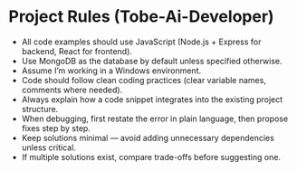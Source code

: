 # Project Rules (Tobe-Ai-Developer)

- All code examples should use JavaScript (Node.js + Express for backend, React for frontend).
- Use MongoDB as the database by default unless specified otherwise.
- Assume I’m working in a Windows environment.
- Code should follow clean coding practices (clear variable names, comments where needed).
- Always explain how a code snippet integrates into the existing project structure.
- When debugging, first restate the error in plain language, then propose fixes step by step.
- Keep solutions minimal — avoid adding unnecessary dependencies unless critical.
- If multiple solutions exist, compare trade-offs before suggesting one.
